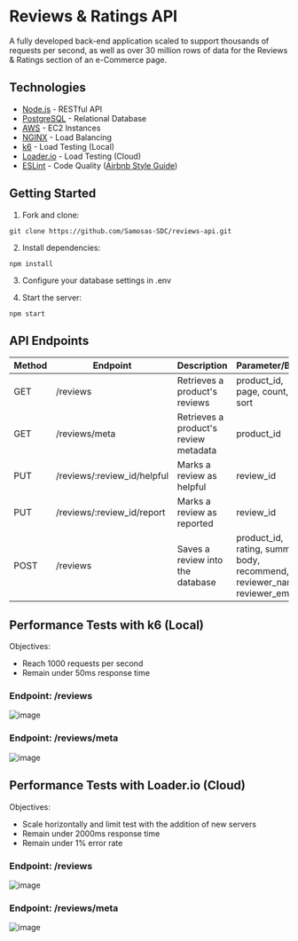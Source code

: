 # Reviews & Ratings API
A fully developed back-end application scaled to support thousands of requests per second, as well as over 30 million rows of data for the Reviews & Ratings section of an e-Commerce page.

<h2>Technologies</h2>

- [Node.js](https://github.com/nodejs/node/) - RESTful API
- [PostgreSQL](https://github.com/postgres/postgres) - Relational Database
- [AWS](https://aws.amazon.com/) - EC2 Instances
- [NGINX](https://github.com/nginx/nginx) - Load Balancing
- [k6](https://github.com/grafana/k6) - Load Testing (Local)
- [Loader.io](https://loader.io/) - Load Testing (Cloud)
- [ESLint](https://github.com/eslint/eslint) - Code Quality ([Airbnb Style Guide](https://github.com/airbnb/javascript))

<h2>Getting Started</h2>

1. Fork and clone:
```
git clone https://github.com/Samosas-SDC/reviews-api.git
```

2. Install dependencies:
```
npm install
```

3. Configure your database settings in .env


4. Start the server:
```
npm start
```

<h2>API Endpoints</h2>

| Method | Endpoint | Description | Parameter/Body |
| ------------- | ------------- | ------------- | ------------- |
| GET | /reviews | Retrieves a product's reviews | product_id, page, count, sort|
| GET | /reviews/meta | Retrieves a product's review metadata | product_id | 
| PUT | /reviews/:review_id/helpful | Marks a review as helpful | review_id | 
| PUT | /reviews/:review_id/report | Marks a review as reported | review_id | 
| POST | /reviews | Saves a review into the database | product_id, rating, summary, body, recommend, reviewer_name, reviewer_email | 

<h2>Performance Tests with k6 (Local)</h2>

Objectives:
<ul>
  <li>Reach 1000 requests per second</li>
  <li>Remain under 50ms response time</li>
</ul>

<h3>Endpoint: /reviews</h3>

![image](https://user-images.githubusercontent.com/97769405/166124353-244cd936-74b7-4c96-b5c3-47d741fdafe4.png)

<h3>Endpoint: /reviews/meta</h3>

![image](https://user-images.githubusercontent.com/97769405/166124355-3346d700-e82a-4e53-a038-0d5f8a2f0e5d.png)


<h2>Performance Tests with Loader.io (Cloud)</h2>

Objectives:
<ul>
  <li>Scale horizontally and limit test with the addition of new servers</li>
  <li>Remain under 2000ms response time</li>
  <li>Remain under 1% error rate</li>
</ul>

<h3>Endpoint: /reviews</h3>

![image](https://user-images.githubusercontent.com/97769405/166124393-8b7ac7ab-adf2-4d19-b56b-1e7e1aee9198.png)


<h3>Endpoint: /reviews/meta</h3>

![image](https://user-images.githubusercontent.com/97769405/166124385-329ce029-8aba-47f2-9efa-169d1b41be87.png)



